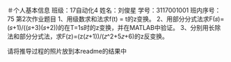 ＃个人基本信息
班级：17自动化4
姓名：刘俊星
学号：3117001001
班内序号：75
第2次作业题目
1、用级数求和法求f(t) = t的z变换。
2、用部分分式法求F(𝑠)=(𝑠+1)/((𝑠+3)(𝑠+2))的在T=1s时的z变换，并在MATLAB中验证。
3、分别用长除法和部分分式法，求F(z)=(z(𝑧+1))/(𝑧^2+5𝑧+6)的z反变换。

请将推导过程的照片放到本readme的结果中
